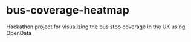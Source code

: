 # bus-coverage-heatmap
Hackathon project for visualizing the bus stop coverage in the UK using OpenData
